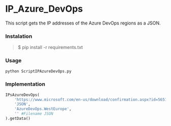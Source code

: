 # IP_Azure_DevOps
This script gets the IP addresses of the Azure DevOps regions as a JSON.

### Instalation

> $ pip install -r requirements.txt

### Usage

```bash
python ScriptIPAzureDevOps.py
```

### Implementation

```python
IPsAzureDevOps(
    'https://www.microsoft.com/en-us/download/confirmation.aspx?id=56519', 
    'JSON', 
    'AzureDevOps.WestEurope',
    '' #Filename JSON
).getData()
```